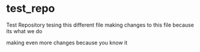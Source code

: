 # test_repo
Test Repository
tesing this different file
making changes to this file because its what we do

making even more changes because you know it
